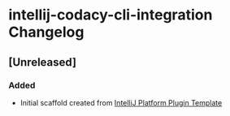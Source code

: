 <!-- Keep a Changelog guide -> https://keepachangelog.com -->

# intellij-codacy-cli-integration Changelog

## [Unreleased]
### Added
- Initial scaffold created from [IntelliJ Platform Plugin Template](https://github.com/JetBrains/intellij-platform-plugin-template)
